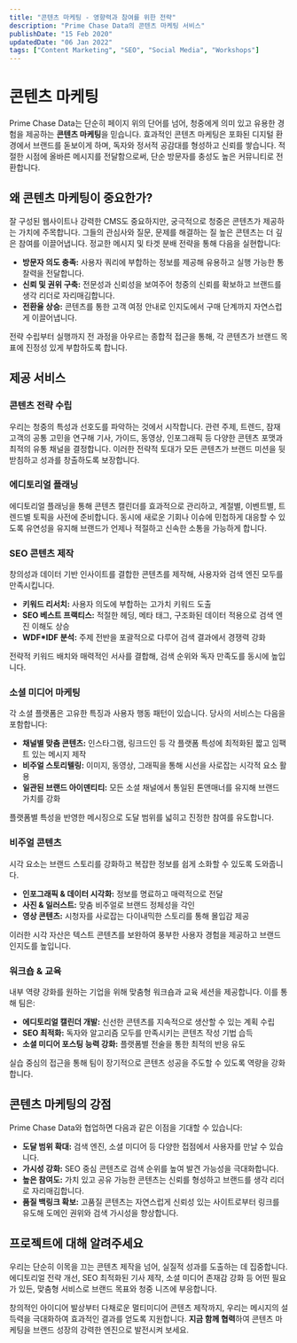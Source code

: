 ```yaml
---
title: "콘텐츠 마케팅 - 영향력과 참여를 위한 전략"
description: "Prime Chase Data의 콘텐츠 마케팅 서비스"
publishDate: "15 Feb 2020"
updatedDate: "06 Jan 2022"
tags: ["Content Marketing", "SEO", "Social Media", "Workshops"]
---
```


# 콘텐츠 마케팅

Prime Chase Data는 단순히 페이지 위의 단어를 넘어, 청중에게 의미 있고 유용한 경험을 제공하는 **콘텐츠 마케팅**을 믿습니다. 효과적인 콘텐츠 마케팅은 포화된 디지털 환경에서 브랜드를 돋보이게 하며, 독자와 정서적 공감대를 형성하고 신뢰를 쌓습니다. 적절한 시점에 올바른 메시지를 전달함으로써, 단순 방문자를 충성도 높은 커뮤니티로 전환합니다.

## 왜 콘텐츠 마케팅이 중요한가?

잘 구성된 웹사이트나 강력한 CMS도 중요하지만, 궁극적으로 청중은 콘텐츠가 제공하는 가치에 주목합니다. 그들의 관심사와 질문, 문제를 해결하는 질 높은 콘텐츠는 더 깊은 참여를 이끌어냅니다. 정교한 메시지 및 타겟 분배 전략을 통해 다음을 실현합니다:

- **방문자 의도 충족:** 사용자 쿼리에 부합하는 정보를 제공해 유용하고 실행 가능한 통찰력을 전달합니다.
- **신뢰 및 권위 구축:** 전문성과 신뢰성을 보여주어 청중의 신뢰를 확보하고 브랜드를 생각 리더로 자리매김합니다.
- **전환율 상승:** 콘텐츠를 통한 고객 여정 안내로 인지도에서 구매 단계까지 자연스럽게 이끌어냅니다.

전략 수립부터 실행까지 전 과정을 아우르는 종합적 접근을 통해, 각 콘텐츠가 브랜드 목표에 진정성 있게 부합하도록 합니다.

## 제공 서비스

### 콘텐츠 전략 수립

우리는 청중의 특성과 선호도를 파악하는 것에서 시작합니다. 관련 주제, 트렌드, 잠재 고객의 공통 고민을 연구해 기사, 가이드, 동영상, 인포그래픽 등 다양한 콘텐츠 포맷과 최적의 유통 채널을 결정합니다. 이러한 전략적 토대가 모든 콘텐츠가 브랜드 미션을 뒷받침하고 성과를 창출하도록 보장합니다.

### 에디토리얼 플래닝

에디토리얼 플래닝을 통해 콘텐츠 캘린더를 효과적으로 관리하고, 계절별, 이벤트별, 트렌드별 토픽을 사전에 준비합니다. 동시에 새로운 기회나 이슈에 민첩하게 대응할 수 있도록 유연성을 유지해 브랜드가 언제나 적절하고 신속한 소통을 가능하게 합니다.

### SEO 콘텐츠 제작

창의성과 데이터 기반 인사이트를 결합한 콘텐츠를 제작해, 사용자와 검색 엔진 모두를 만족시킵니다.

- **키워드 리서치:** 사용자 의도에 부합하는 고가치 키워드 도출  
- **SEO 베스트 프랙티스:** 적절한 헤딩, 메타 태그, 구조화된 데이터 적용으로 검색 엔진 이해도 상승  
- **WDF*IDF 분석:** 주제 전반을 포괄적으로 다루어 검색 결과에서 경쟁력 강화

전략적 키워드 배치와 매력적인 서사를 결합해, 검색 순위와 독자 만족도를 동시에 높입니다.

### 소셜 미디어 마케팅

각 소셜 플랫폼은 고유한 특징과 사용자 행동 패턴이 있습니다. 당사의 서비스는 다음을 포함합니다:

- **채널별 맞춤 콘텐츠:** 인스타그램, 링크드인 등 각 플랫폼 특성에 최적화된 짧고 임팩트 있는 메시지 제작  
- **비주얼 스토리텔링:** 이미지, 동영상, 그래픽을 통해 시선을 사로잡는 시각적 요소 활용  
- **일관된 브랜드 아이덴티티:** 모든 소셜 채널에서 통일된 톤앤매너를 유지해 브랜드 가치를 강화

플랫폼별 특성을 반영한 메시징으로 도달 범위를 넓히고 진정한 참여를 유도합니다.

### 비주얼 콘텐츠

시각 요소는 브랜드 스토리를 강화하고 복잡한 정보를 쉽게 소화할 수 있도록 도와줍니다.

- **인포그래픽 & 데이터 시각화:** 정보를 명료하고 매력적으로 전달  
- **사진 & 일러스트:** 맞춤 비주얼로 브랜드 정체성을 각인  
- **영상 콘텐츠:** 시청자를 사로잡는 다이내믹한 스토리를 통해 몰입감 제공

이러한 시각 자산은 텍스트 콘텐츠를 보완하여 풍부한 사용자 경험을 제공하고 브랜드 인지도를 높입니다.

### 워크숍 & 교육

내부 역량 강화를 원하는 기업을 위해 맞춤형 워크숍과 교육 세션을 제공합니다. 이를 통해 팀은:

- **에디토리얼 캘린더 개발:** 신선한 콘텐츠를 지속적으로 생산할 수 있는 계획 수립  
- **SEO 최적화:** 독자와 알고리즘 모두를 만족시키는 콘텐츠 작성 기법 습득  
- **소셜 미디어 포스팅 능력 강화:** 플랫폼별 전술을 통한 최적의 반응 유도

실습 중심의 접근을 통해 팀이 장기적으로 콘텐츠 성공을 주도할 수 있도록 역량을 강화합니다.

## 콘텐츠 마케팅의 강점

Prime Chase Data와 협업하면 다음과 같은 이점을 기대할 수 있습니다:

- **도달 범위 확대:** 검색 엔진, 소셜 미디어 등 다양한 접점에서 사용자를 만날 수 있습니다.  
- **가시성 강화:** SEO 중심 콘텐츠로 검색 순위를 높여 발견 가능성을 극대화합니다.  
- **높은 참여도:** 가치 있고 공유 가능한 콘텐츠는 신뢰를 형성하고 브랜드를 생각 리더로 자리매김합니다.  
- **품질 백링크 확보:** 고품질 콘텐츠는 자연스럽게 신뢰성 있는 사이트로부터 링크를 유도해 도메인 권위와 검색 가시성을 향상합니다.

## 프로젝트에 대해 알려주세요

우리는 단순히 이목을 끄는 콘텐츠 제작을 넘어, 실질적 성과를 도출하는 데 집중합니다. 에디토리얼 전략 개선, SEO 최적화된 기사 제작, 소셜 미디어 존재감 강화 등 어떤 필요가 있든, 맞춤형 서비스로 브랜드 목표와 청중 니즈에 부응합니다.

창의적인 아이디어 발상부터 다채로운 멀티미디어 콘텐츠 제작까지, 우리는 메시지의 설득력을 극대화하여 효과적인 결과를 얻도록 지원합니다. **지금 함께 협력**하여 콘텐츠 마케팅을 브랜드 성장의 강력한 엔진으로 발전시켜 보세요.
